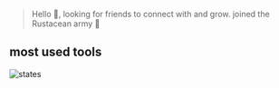 > Hello 👋, looking for friends to connect with and grow. joined the Rustacean army 🦀

## most used tools
![states](https://github-readme-stats.vercel.app/api/top-langs?username=nonso01&layout=compact&&bg_color=454455&&text_color=fff)


